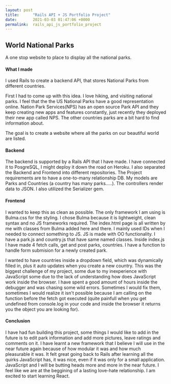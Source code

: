 ```yaml
---
layout: post
title:      "Rails API + JS Portfolio Project"
date:       2021-03-03 01:47:06 +0000
permalink:  rails_api_js_portfolio_project
---
```



## World National Parks
A one stop website to place to display all the national parks. 
#### What I made
I used Rails to create a backend API, that stores National Parks from different countries.

First I had to come up with this idea. I love hiking, and visiting national parks. I feel that the the US National Parks have a good representation online. Nation Park Services(NPS) has an open source Park API and they keep creating new apps and features constantly, just recently they deployed their new app called NPS. The other countries parks are a bit hard to find information about. 

The goal is to create a website where all the parks on our beautiful world are listed. 
#### Backend
The backend is supported by a Rails API that I have made. I have connected it to PosgreSQL, I might deploy it down the road on Heroku. I also separated the Backend and Frontend into different repositories. The Project requirements are to have a one-to-many relationship DB. My models are Parks and Countries (a country has many parks.....). The controllers render data to JSON. I also utilized the Serializer gem. 
#### Frontend
I wanted to keep this as clean as possible. The only framework I am using is Bulma.css for the styling. I chose Bulma because it is lightweight, clean syntax and no JS frameworks required. The index.html page is all written by me with classes from Bulma added here and there. I mainly used IDs when I needed to connect something to JS. JS is made with OO functionality. I have a park.js and country.js that have same named classes. Inside index.js I have made 4 fetch calls, get and post parks, countries. I have a function to handle form submision for a newly created park. 

I wanted to have countries inside a dropdown field, which was dynamically filled in, plus it auto updates when you create a new country. This was the biggest challenge of my project, some due to my inexperience with JavaScript some due to the lack of understanding how does JavaScript work inside the browser. I have spent a good amount of hours inside the debugger and was chasing some wild errors. Sometimes I would fix them, sometimes I would realize it isn't possible because I am calling on the function before the fetch got executed (quite painfull when you get undefined from console.log in your code and inside the browser it returns you the object you are looking for).

#### Conclusion
I have had fun building this project, some things I would like to add in the future is to edit park information and add more pictures, leave ratings and comments on it. 
I have learnt a new framework that I believe I will use in the near future again because of how modular it was and how much pleasurable it was. 
It felt great going back to Rails after learning all the quirks JavaScript has, it was nice, even if it was only for a small application. 
JavaScript and I will be butting heads more and more in the near future. I feel like we are at the beggining of a lasting love-hate relationship. 
I am excited to start learning React. 

